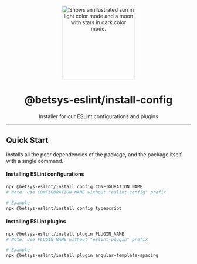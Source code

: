 <p align="center">
  <picture>
    <source media="(prefers-color-scheme: dark)" srcset="https://user-images.githubusercontent.com/19550608/189107427-33501040-d335-4081-a339-0532a88cc5be.svg">
    <source media="(prefers-color-scheme: light)" srcset="https://user-images.githubusercontent.com/19550608/189107408-a7845b2c-1256-4489-8de5-2891b60f7b16.svg">
    <img width="200px" alt="Shows an illustrated sun in light color mode and a moon with stars in dark color mode." src="https://user-images.githubusercontent.com/19550608/189107408-a7845b2c-1256-4489-8de5-2891b60f7b16.svg">
  </picture>
</p>
<h1 align="center">@betsys-eslint/install-config</h1>
<p align="center">Installer for our ESLint configurations and plugins</p>

---

## Quick Start

Installs all the peer dependencies of the package, and the package itself with a single command.

#### Installing ESLint configurations

```bash
npx @betsys-eslint/install config CONFIGURATION_NAME
# Note: Use CONFIGURATION_NAME without "eslint-config" prefix

# Example
npx @betsys-eslint/install config typescript
```

#### Installing ESLint plugins
```bash
npx @betsys-eslint/install plugin PLUGIN_NAME
# Note: Use PLUGIN_NAME without "eslint-plugin" prefix

# Example
npx @betsys-eslint/install plugin angular-template-spacing
```
